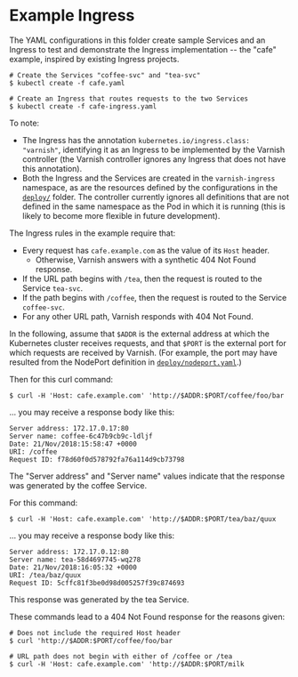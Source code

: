 # Example Ingress

The YAML configurations in this folder create sample Services and an
Ingress to test and demonstrate the Ingress implementation -- the
"cafe" example, inspired by existing Ingress projects.

```
# Create the Services "coffee-svc" and "tea-svc"
$ kubectl create -f cafe.yaml

# Create an Ingress that routes requests to the two Services
$ kubectl create -f cafe-ingress.yaml
```
To note:

* The Ingress has the annotation
  ``kubernetes.io/ingress.class: "varnish"``, identifying it as an
  Ingress to be implemented by the Varnish controller (the Varnish
  controller ignores any Ingress that does not have this annotation).
* Both the Ingress and the Services are created in the
  ``varnish-ingress`` namespace, as are the resources defined by the
  configurations in the [``deploy/``](/deploy) folder. The controller
  currently ignores all definitions that are not defined in the same
  namespace as the Pod in which it is running (this is likely to
  become more flexible in future development).

The Ingress rules in the example require that:

* Every request has ``cafe.example.com`` as the value of its ``Host``
  header.
  * Otherwise, Varnish answers with a synthetic 404 Not Found
    response.
* If the URL path begins with ``/tea``, then the request is routed
  to the Service ``tea-svc``.
* If the path begins with ``/coffee``, then the request is routed
  to the Service ``coffee-svc``.
* For any other URL path, Varnish responds with 404 Not Found.

In the following, assume that ``$ADDR`` is the external address at
which the Kubernetes cluster receives requests, and that ``$PORT`` is
the external port for which requests are received by Varnish. (For example,
the port may have resulted from the NodePort definition in
[``deploy/nodeport.yaml``](/deploy/nodeport.yaml).)

Then for this curl command:
```
$ curl -H 'Host: cafe.example.com' 'http://$ADDR:$PORT/coffee/foo/bar
```
... you may receive a response body like this:
```
Server address: 172.17.0.17:80
Server name: coffee-6c47b9cb9c-ldljf
Date: 21/Nov/2018:15:58:47 +0000
URI: /coffee
Request ID: f78d60f0d578792fa76a114d9cb73798
```
The "Server address" and "Server name" values indicate that the
response was generated by the coffee Service.

For this command:
```
$ curl -H 'Host: cafe.example.com' 'http://$ADDR:$PORT/tea/baz/quux
```
... you may receive a response body like this:
```
Server address: 172.17.0.12:80
Server name: tea-58d4697745-wq278
Date: 21/Nov/2018:16:05:32 +0000
URI: /tea/baz/quux
Request ID: 5cffc81f3be0d98d005257f39c874693
```
This response was generated by the tea Service.

These commands lead to a 404 Not Found response for the reasons given:
```
# Does not include the required Host header
$ curl 'http://$ADDR:$PORT/coffee/foo/bar

# URL path does not begin with either of /coffee or /tea
$ curl -H 'Host: cafe.example.com' 'http://$ADDR:$PORT/milk
```

